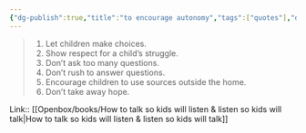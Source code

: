 ```yaml
---
{"dg-publish":true,"title":"to encourage autonomy","tags":["quotes"],"date":"2023-10-18T11:09:15+03:00","modified_at":"2023-11-06T21:48:29+04:00","alias":"to encourage autonomy","dg-path":"/quotes/202310181109.md","permalink":"/quotes/202310181109/","dgPassFrontmatter":true}
---
```



> 1. Let children make choices.
> 2. Show respect for a child’s struggle.
> 3. Don’t ask too many questions.
> 4. Don’t rush to answer questions.
> 5. Encourage children to use sources outside the home.
> 6. Don’t take away hope.

Link:: [[Openbox/books/How to talk so kids will listen & listen so kids will talk\|How to talk so kids will listen & listen so kids will talk]]

